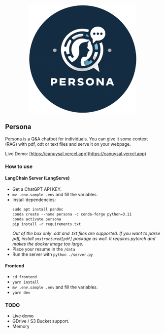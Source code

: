 <p align="center">
  <img src="frontend/public/images/logo.png" width="350" title="hover text">
</p>

## Persona

Persona is a Q&A chatbot for individuals. 
You can give it some context (RAG) with pdf, odt or text files and serve it on your webpage.

Live Demo: [https://canuysal.vercel.app](https://canuysal.vercel.app)

### How to use

#### LangChain Server (LangServe)
- Get a ChatGPT API KEY.
- ``` mv .env.sample .env ``` and fill the variables.
- Install dependencies:
  ```
  sudo apt install pandoc
  conda create --name persona -c conda-forge python=3.11
  conda activate persona
  pip install -r requirements.txt
  ```
  _Out of the box only .odt and .txt files are supported.
  If you want to parse pdf, install ```unstructured[pdf]``` package as well.
  It requires pytorch and makes the docker image too large._
- Place your resume in the ``` /data ```
- Run the server with ``` python ./server.py ```

#### Frontend
- ``` cd frontend ```
- ``` yarn install ```
- ``` mv .env.sample .env ``` and fill the variables.
- ``` yarn dev ```

### TODO
- ~~Live demo~~
- GDrive / S3 Bucket support.
- Memory
